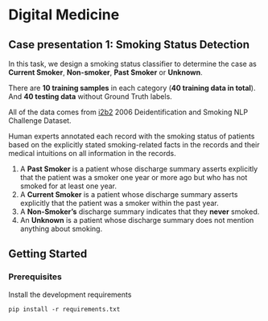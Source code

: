 # Digital Medicine
## Case presentation 1: Smoking Status Detection

In this task, we design a smoking status classifier to determine the case as **Current Smoker**, **Non-smoker**, **Past Smoker** or **Unknown**.

There are **10 training samples** in each category (**40 training data in total**). And **40 testing data** without Ground Truth labels.

All of the data comes from  [i2b2](https://www.i2b2.org) 2006 Deidentification and Smoking NLP Challenge Dataset.

Human experts annotated each record with the smoking status of patients based on the explicitly stated smoking-related facts in the records and their medical intuitions on all information in the records.

1. A **Past Smoker** is a patient whose discharge summary asserts explicitly that the patient was a smoker one year or more ago but who has not smoked for at least one year.
2. A **Current Smoker** is a patient whose discharge summary asserts explicitly that the patient was a smoker within the past year.
3. A **Non-Smoker’s** discharge summary indicates that they **never** smoked.
4. An **Unknown** is a patient whose discharge summary does not mention anything about smoking.

## Getting Started
### Prerequisites
Install the development requirements
```
pip install -r requirements.txt
```

